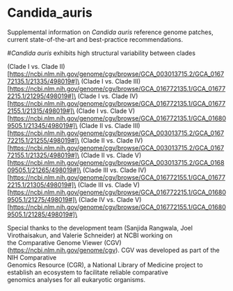 # Candida_auris
Supplemental information on *Candida auris* reference genome patches, current state-of-the-art and best-practice recommendations.

#*Candida auris* exhibits high structural variability between clades

(Clade I vs. Clade II)[https://ncbi.nlm.nih.gov/genome/cgv/browse/GCA_003013715.2/GCA_016772135.1/21335/498019#]\
(Clade I vs. Clade III)[https://ncbi.nlm.nih.gov/genome/cgv/browse/GCA_016772135.1/GCA_016772215.1/21295/498019#]\
(Clade I vs. Clade IV)[https://ncbi.nlm.nih.gov/genome/cgv/browse/GCA_016772135.1/GCA_016772155.1/21315/498019#]\
(Clade I vs. Clade V)[https://ncbi.nlm.nih.gov/genome/cgv/browse/GCA_016772135.1/GCA_016809505.1/21345/498019#]\
(Clade II vs. Clade III)[https://ncbi.nlm.nih.gov/genome/cgv/browse/GCA_003013715.2/GCA_016772215.1/21255/498019#]\
(Clade II vs. Clade IV)[https://ncbi.nlm.nih.gov/genome/cgv/browse/GCA_003013715.2/GCA_016772155.1/21325/498019#]\
(Clade II vs. Clade V)[https://ncbi.nlm.nih.gov/genome/cgv/browse/GCA_003013715.2/GCA_016809505.1/21265/498019#]\
(Clade III vs. Clade IV)[https://ncbi.nlm.nih.gov/genome/cgv/browse/GCA_016772155.1/GCA_016772215.1/21305/498019#]\
(Clade III vs. Clade V)[https://ncbi.nlm.nih.gov/genome/cgv/browse/GCA_016772215.1/GCA_016809505.1/21275/498019#]\
(Clade IV vs. Clade V)[https://ncbi.nlm.nih.gov/genome/cgv/browse/GCA_016772155.1/GCA_016809505.1/21285/498019#]\

Special thanks to the development team (Sanjida Rangwala, Joel Virothaisakun, and Valerie Schneider) at NCBI working on \
the Comparative Genome Viewer (CGV) (https://ncbi.nlm.nih.gov/genome/cgv). CGV was developed as part of the NIH Comparative \
Genomics Resource (CGR), a National Library of Medicine project to establish an ecosystem to facilitate reliable comparative \
genomics analyses for all eukaryotic organisms.
